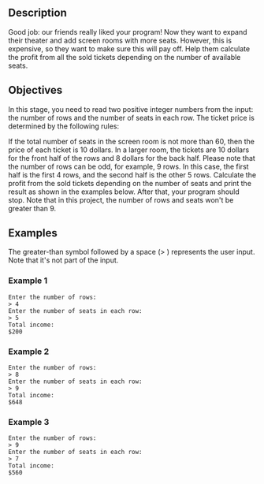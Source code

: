 ## Description
Good job: our friends really liked your program! Now they want to expand their theater and add screen rooms with more seats. However, this is expensive, so they want to make sure this will pay off. Help them calculate the profit from all the sold tickets depending on the number of available seats.

## Objectives
In this stage, you need to read two positive integer numbers from the input: the number of rows and the number of seats in each row. The ticket price is determined by the following rules:

If the total number of seats in the screen room is not more than 60, then the price of each ticket is 10 dollars.
In a larger room, the tickets are 10 dollars for the front half of the rows and 8 dollars for the back half. Please note that the number of rows can be odd, for example, 9 rows. In this case, the first half is the first 4 rows, and the second half is the other 5 rows.
Calculate the profit from the sold tickets depending on the number of seats and print the result as shown in the examples below. After that, your program should stop. Note that in this project, the number of rows and seats won't be greater than 9.

## Examples
The greater-than symbol followed by a space (> ) represents the user input. Note that it's not part of the input.

### Example 1

```
Enter the number of rows:
> 4
Enter the number of seats in each row:
> 5
Total income:
$200
```

### Example 2
```
Enter the number of rows:
> 8
Enter the number of seats in each row:
> 9
Total income:
$648
```

### Example 3
```
Enter the number of rows:
> 9
Enter the number of seats in each row:
> 7
Total income:
$560
```